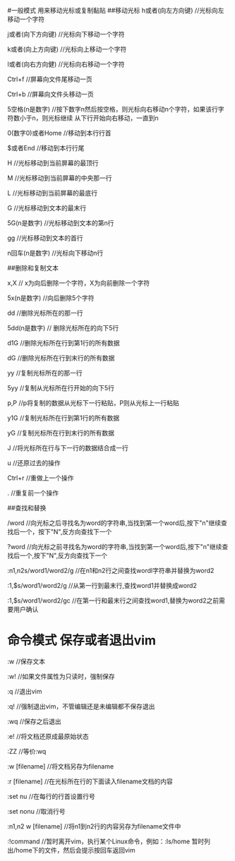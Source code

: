 #一般模式 用来移动光标或复制黏贴
##移动光标
h或者(向左方向键)    //光标向左移动一个字符

j或者(向下方向键)    //光标向下移动一个字符

k或者(向上方向键)    //光标向上移动一个字符

l或者(向右方向健)    //光标向右移动一个字符

Ctrl+f              //屏幕向文件尾移动一页

Ctrl+b              //屏幕向文件头移动一页

5空格(n是数字)       //按下数字n然后按空格，则光标向右移动n个字符，如果该行字符数小于n，则光标继续 从下行开始向右移动，一直到n

0(数字0)或者Home     //移动到本行行首

$或者End             //移动到本行行尾

H                   //光标移动到当前屏幕的最顶行

M                   //光标移动到当前屏幕的中央那一行

L                   //光标移动到当前屏幕的最底行

G                   //光标移动到文本的最末行

5G(n是数字)         //光标移动到文本的第n行

gg                  //光标移动到文本的首行

n回车(n是数字)       //光标向下移动n行

##删除和复制文本

x,X    // x为向后删除一个字符，X为向前删除一个字符

5x(n是数字)    //向后删除5个字符

dd            //删除光标所在的那一行

5dd(n是数字)   // 删除光标所在的向下5行

d1G       //删除光标所在行到第1行的所有数据

dG        //删除光标所在行到末行的所有数据

yy        //复制光标所在的那一行

5yy       //复制从光标所在行开始的向下5行

p,P       //p将复制的数据从光标下一行粘贴，P则从光标上一行粘贴

y1G      //复制光标所在行到第1行的所有数据

yG        //复制光标所在行到末行的所有数据

J         //将光标所在行与下一行的数据结合成一行

u         //还原过去的操作

Ctrl+r    //重做上一个操作

.         //重复前一个操作

##查找和替换

/word      //向光标之后寻找名为word的字符串,当找到第一个word后,按下"n"继续查找后一个，按下"N",反方向查找下一个

?word      //向光标之前寻找名为word的字符串,当找到第一个word后,按下"n"继续查找后一个,按下"N",反方向查找下一个

:n1,n2s/word1/word2/g     //在n1和n2行之间查找wordl字符串并替换为word2

:1,$s/word1/word2/g       //从第一行到最末行,查找word1并替换成word2

:1,$s/word1/word2/gc      //在第一行和最末行之间查找word1,替换为word2之前需要用户确认
# 命令模式 保存或者退出vim

:w    //保存文本

:w!   //如果文件属性为只读时，强制保存

:q    //退出vim

:q!   //强制退出vim，不管编辑还是未编辑都不保存退出

:wq   //保存之后退出

:e!   //将文档还原成最原始状态

:ZZ    //等价:wq

:w [filename]     //将文档另存为filename

:r [filename]     //在光标所在行的下面读入filename文档的内容

:set nu           //在每行的行首设置行号

:set nonu         //取消行号

:n1,n2 w [filename]   //将n1到n2行的内容另存为filename文件中

:!command     //暂时离开vim，执行某个Linux命令，例如：:ls/home 暂时列出/home下的文件，然后会提示按回车返回vim
